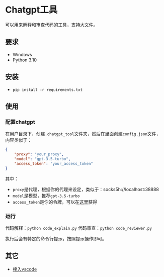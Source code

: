 # Chatgpt工具

可以用来解释和审查代码的工具，支持大文件。

## 要求

- Windows
- Python 3.10

## 安装

- `pip install -r requirements.txt`

## 使用

### 配置chatgpt

在用户目录下，创建`.chatgpt_tool`文件夹，然后在里面创建`config.json`文件，内容类似于：

```json
{
    "proxy": "your_proxy",
    "model": "gpt-3.5-turbo",
    "access_token": "your_access_token"
}
```

其中：

- `proxy`是代理，根据你的代理来设定，类似于：socks5h://localhost:38888
- `model`是模型，推荐`gpt-3.5-turbo`
- `access_token`是你的令牌，可以在[这里](https://chat.openai.com/api/auth/session)获得


### 运行

代码解释：`python code_explain.py`
代码审查：`python code_reviewer.py`

执行后会有特定的命令行提示，按照提示操作即可。

## 其它

- [接入vscode](doc/vscode.md)
